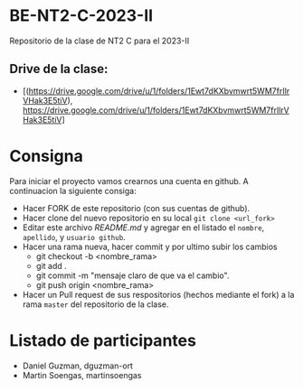 # BE-NT2-C-2023-II

Repositorio de la clase de NT2 C para el 2023-II

## Drive de la clase:

- [(https://drive.google.com/drive/u/1/folders/1Ewt7dKXbvmwrt5WM7frIlrVHak3E5tiV), https://drive.google.com/drive/u/1/folders/1Ewt7dKXbvmwrt5WM7frIlrVHak3E5tiV]

# Consigna

Para iniciar el proyecto vamos crearnos una cuenta en github. A continuacion la siguiente consiga:

- Hacer FORK de este repositorio (con sus cuentas de github).
- Hacer clone del nuevo repositorio en su local `git clone <url_fork>`
- Editar este archivo _README.md_ y agregar en el listado el `nombre`, `apellido`, y `usuario github`.
- Hacer una rama nueva, hacer commit y por ultimo subir los cambios
  - git checkout -b <nombre_rama>
  - git add .
  - git commit -m "mensaje claro de que va el cambio".
  - git push origin <nombre_rama>
- Hacer un Pull request de sus respositorios (hechos mediante el fork) a la rama `master` del repositorio de la clase.

# Listado de participantes

- Daniel Guzman, dguzman-ort
- Martin Soengas, martinsoengas
